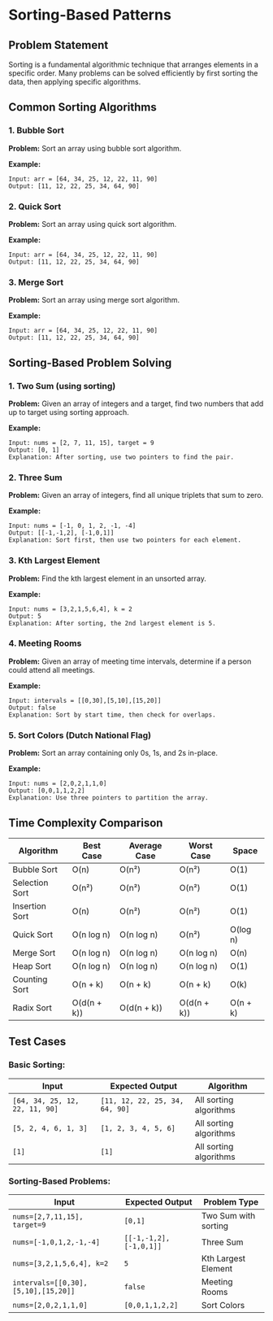 # Sorting-Based Patterns

## Problem Statement

Sorting is a fundamental algorithmic technique that arranges elements in a specific order. Many problems can be solved efficiently by first sorting the data, then applying specific algorithms.

## Common Sorting Algorithms

### 1. Bubble Sort
**Problem:** Sort an array using bubble sort algorithm.

**Example:**
```
Input: arr = [64, 34, 25, 12, 22, 11, 90]
Output: [11, 12, 22, 25, 34, 64, 90]
```

### 2. Quick Sort
**Problem:** Sort an array using quick sort algorithm.

**Example:**
```
Input: arr = [64, 34, 25, 12, 22, 11, 90]
Output: [11, 12, 22, 25, 34, 64, 90]
```

### 3. Merge Sort
**Problem:** Sort an array using merge sort algorithm.

**Example:**
```
Input: arr = [64, 34, 25, 12, 22, 11, 90]
Output: [11, 12, 22, 25, 34, 64, 90]
```

## Sorting-Based Problem Solving

### 1. Two Sum (using sorting)
**Problem:** Given an array of integers and a target, find two numbers that add up to target using sorting approach.

**Example:**
```
Input: nums = [2, 7, 11, 15], target = 9
Output: [0, 1]
Explanation: After sorting, use two pointers to find the pair.
```

### 2. Three Sum
**Problem:** Given an array of integers, find all unique triplets that sum to zero.

**Example:**
```
Input: nums = [-1, 0, 1, 2, -1, -4]
Output: [[-1,-1,2], [-1,0,1]]
Explanation: Sort first, then use two pointers for each element.
```

### 3. Kth Largest Element
**Problem:** Find the kth largest element in an unsorted array.

**Example:**
```
Input: nums = [3,2,1,5,6,4], k = 2
Output: 5
Explanation: After sorting, the 2nd largest element is 5.
```

### 4. Meeting Rooms
**Problem:** Given an array of meeting time intervals, determine if a person could attend all meetings.

**Example:**
```
Input: intervals = [[0,30],[5,10],[15,20]]
Output: false
Explanation: Sort by start time, then check for overlaps.
```

### 5. Sort Colors (Dutch National Flag)
**Problem:** Sort an array containing only 0s, 1s, and 2s in-place.

**Example:**
```
Input: nums = [2,0,2,1,1,0]
Output: [0,0,1,1,2,2]
Explanation: Use three pointers to partition the array.
```

## Time Complexity Comparison

| Algorithm | Best Case | Average Case | Worst Case | Space |
|-----------|-----------|--------------|------------|-------|
| Bubble Sort | O(n) | O(n²) | O(n²) | O(1) |
| Selection Sort | O(n²) | O(n²) | O(n²) | O(1) |
| Insertion Sort | O(n) | O(n²) | O(n²) | O(1) |
| Quick Sort | O(n log n) | O(n log n) | O(n²) | O(log n) |
| Merge Sort | O(n log n) | O(n log n) | O(n log n) | O(n) |
| Heap Sort | O(n log n) | O(n log n) | O(n log n) | O(1) |
| Counting Sort | O(n + k) | O(n + k) | O(n + k) | O(k) |
| Radix Sort | O(d(n + k)) | O(d(n + k)) | O(d(n + k)) | O(n + k) |

## Test Cases

### Basic Sorting:
| Input | Expected Output | Algorithm |
|-------|----------------|-----------|
| `[64, 34, 25, 12, 22, 11, 90]` | `[11, 12, 22, 25, 34, 64, 90]` | All sorting algorithms |
| `[5, 2, 4, 6, 1, 3]` | `[1, 2, 3, 4, 5, 6]` | All sorting algorithms |
| `[1]` | `[1]` | All sorting algorithms |

### Sorting-Based Problems:
| Input | Expected Output | Problem Type |
|-------|----------------|--------------|
| `nums=[2,7,11,15], target=9` | `[0,1]` | Two Sum with sorting |
| `nums=[-1,0,1,2,-1,-4]` | `[[-1,-1,2],[-1,0,1]]` | Three Sum |
| `nums=[3,2,1,5,6,4], k=2` | `5` | Kth Largest Element |
| `intervals=[[0,30],[5,10],[15,20]]` | `false` | Meeting Rooms |
| `nums=[2,0,2,1,1,0]` | `[0,0,1,1,2,2]` | Sort Colors | 